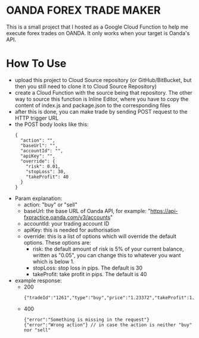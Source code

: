 OANDA FOREX TRADE MAKER
======

This is a small project that I hosted as a Google Cloud Function to help me execute forex trades on OANDA. It only works when your target is Oanda's API.

# How To Use

- upload this project to Cloud Source repository (or GitHub/BitBucket, but then you still need to clone it to Cloud Source Repository)
- create a Cloud Function with the source being that repository. The other way to source this function is Inline Editor, where you have to copy the content of index.js and package.json to the corresponding files
- after this is done, you can make trade by sending POST request to the HTTP trigger URL
- the POST body looks like this: 
  ```
  {
    "action": "", 
    "baseUrl": "",
    "accountId": "",
    "apiKey": "",
    "override": {
      "risk": 0.01,
      "stopLoss": 30,
      "takeProfit": 40
    }
  }
  ```
- Param explanation:
  - action: "buy" or "sell"
  - baseUrl: the base URL of Oanda API, for example: "https://api-fxpractice.oanda.com/v3/accounts"
  - accountId: your trading account ID
  - apiKey: this is needed for authorisation 
  - override: this is a list of options which will override the default options. These options are:
    - risk: the default amount of risk is 5% of your current balance, written as "0.05", you can change this to whatever you want which is below 1.
    - stopLoss: stop loss in pips. The default is 30
    - takeProfit: take profit in pips. The default is 40
- example response: 
  - 200
    ```
    {"tradeId":"1261","type":"buy","price":"1.23372","takeProfit":1.23772,"stopLoss":1.23072,"lotSize":0.06}
    ```
  - 400
    ```
    {"error":"Something is missing in the request"}
    {"error":"Wrong action"} // in case the action is neither "buy" nor "sell"
    ```